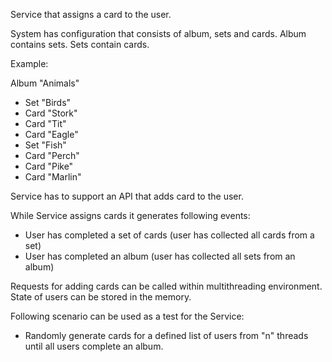 Service that assigns a card to the user.

System has configuration that consists of album, sets and cards. Album contains sets. Sets contain cards.

Example:

Album "Animals"

- Set "Birds"
 - Card "Stork"
 - Card "Tit"
 - Card "Eagle"
- Set "Fish"
 - Card "Perch"
 - Card "Pike"
 - Card "Marlin"

Service has to support an API that adds card to the user.

While Service assigns cards it generates following events:

- User has completed a set of cards (user has collected all cards from a set)
- User has completed an album (user has collected all sets from an album)

Requests for adding cards can be called within multithreading environment. State of users can be stored in the memory.

Following scenario can be used as a test for the Service:
- Randomly generate cards for a defined list of users from "n" threads until all users complete an album.